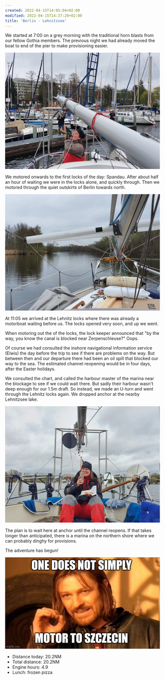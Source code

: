 ```yaml
---
created: 2022-04-15T14:05:04+02:00
modified: 2022-04-15T14:37:20+02:00
title: 'Berlin - Lehnitzsee'
---
```


We started at 7:00 on a grey morning with the traditional horn blasts from our fellow Gothia members. The previous night we had already moved the boat to end of the pier to make provisioning easier.

![Early morning horn concert](../2022/223fa12451f68025997f70118b75dbf7.jpg)

We motored onwards to the first locks of the day: Spandau. After about half an hour of waiting we were in the locks alone, and quickly through. Then we motored through the quiet outskirts of Berlin towards north.

![Trucking on](../2022/2878613ab329acf82e25c10fe199f9ad.jpg)

At 11:05 we arrived at the Lehnitz locks where there was already a motorboat waiting before us. The locks opened very soon, and up we went.

When motoring out the of the locks, the lock keeper announced that "by the way, you know the canal is blocked near Zerpenschleuse?" Oops.


Of course we had consulted the inshore navigational information service (Elwis) the day before the trip to see if there are problems on the way. But between then and our departure there had been an oil spill that blocked our way to the sea. The estimated channel reopening would be in four days, after the Easter holidays.

We consulted the chart, and called the harbour master of the marina near the blockage to see if we could wait there. But sadly their harbour wasn't deep enough for our 1.5m draft. So instead, we made an U-turn and went through the Lehnitz locks again. We dropped anchor at the nearby Lehnitzsee lake.

![Pizza and beer at anchor](../2022/59c94fef42fa8a28cbceb5cf79950427.jpg)

The plan is to wait here at anchor until the channel reopens. If that takes longer than anticipated, there is a marina on the northern shore where we can probably dinghy for provisions.

The adventure has begun!

![meme](../2022/460058661d87081ac65277f2df1b220c.jpg)

* Distance today: 20.2NM
* Total distance: 20.2NM
* Engine hours: 4.9
* Lunch: frozen pizza
